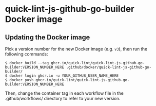 # quick-lint-js-github-go-builder Docker image

## Updating the Docker image

Pick a version number for the new Docker image (e.g. `v3`), then run the
following commands:

    $ docker build --tag ghcr.io/quick-lint/quick-lint-js-github-go-builder:VERSION_NUMBER_HERE .github/docker/quick-lint-js-github-go-builder/
    $ docker login ghcr.io -u YOUR_GITHUB_USER_NAME_HERE
    $ docker push ghcr.io/quick-lint/quick-lint-js-github-go-builder:VERSION_NUMBER_HERE

Then, change the container tag in each workflow file in the .github/workflows/
directory to refer to your new version.
